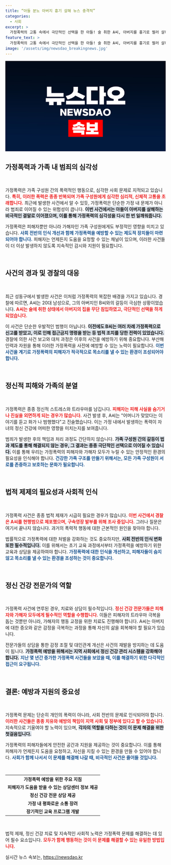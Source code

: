 ```yaml
---
title: “아들 분노 아버지 흉기 살해 뉴스 충격적”
categories:
  - 사회
excerpt: >
  가정폭력의 고통 속에서 극단적인 선택을 한 아들! 술 취한 A씨, 아버지를 흉기로 찔러 살해한 shocking 사건의 전말은? 경찰, 진실 규명에 나선다!
feature_text: >
  가정폭력의 고통 속에서 극단적인 선택을 한 아들! 술 취한 A씨, 아버지를 흉기로 찔러 살해한 shocking 사건의 전말은? 경찰, 진실 규명에 나선다!
image: '/assets/img/newsdao_breakingnews.jpg'
---
```


<p><img src="/assets/img/newsdao_breakingnews.jpg" alt="ranknews 속보" /></p>

<h2 data-ke-size="size26">가정폭력과 가족 내 범죄의 심각성</h2>

<p data-ke-size="size16">&nbsp;</p>

<p>가정폭력은 가족 구성원 간의 폭력적인 행동으로, 심각한 사회 문제로 지적되고 있습니다. <b><span style="color: #ee2323;">특히, 이러한 폭력은 종종 반복되며 가족 구성원에게 심각한 심리적, 신체적 고통을 초래합니다.</span></b> 최근에 발생한 사건에서 알 수 있듯, 가정폭력은 단순한 가정 내 문제가 아니라 범죄로 이어질 수 있는 위험성이 큽니다. <b><span style="background-color: #21538527;">이번 사건에서는 아들이 아버지를 살해하는 비극적인 결말로 이어졌으며, 이를 통해 가정폭력의 심각성을 다시 한 번 일깨워줍니다.</span></b> </p>

<p>가정폭력은 피해자뿐만 아니라 가해자인 가족 구성원에게도 부정적인 영향을 미치고 있습니다. <b><span style="color: #1a5490;">사회 전반의 인식 개선과 함께 가정폭력을 예방할 수 있는 제도적 장치들이 마련되어야 합니다.</span></b> 피해자는 언제든지 도움을 요청할 수 있는 채널이 있으며, 이러한 사건들이 더 이상 발생하지 않도록 지속적인 감시와 지원이 필요합니다.</p>

<p data-ke-size="size16">&nbsp;</p>

<h2 data-ke-size="size26">사건의 경과 및 경찰의 대응</h2>

<p data-ke-size="size16">&nbsp;</p>

<p>최근 성동구에서 발생한 사건은 이처럼 가정폭력의 복잡한 배경을 가지고 있습니다. 경찰에 따르면, A씨는 20대 남성으로, 그의 아버지인 B씨와의 갈등이 극심한 상황이었습니다. <b><span style="color: #ee2323;">A씨는 술에 취한 상태에서 아버지의 집을 무단 침입하였고, 극단적인 선택을 하게 되었습니다.</span></b> </p>

<p>이 사건은 단순한 우발적인 범행이 아닙니다. <b><span style="background-color: #21538527;">이전에도 B씨는 여러 차례 가정폭력으로 신고를 받았고, 이로 인해 접근금지 명령을 받는 등 법적 조치를 당한 전력이 있었습니다.</span></b> 경찰에 의한 사건 보고와 대처 과정은 이후의 사건을 예방하기 위해 중요합니다. 부산해 인력과 자원을 통해 이러한 가정폭력을 사전에 예방할 수 있는 노력이 필요합니다. <b><span style="color: #1a5490;">이번 사건을 계기로 가정폭력의 피해자가 적극적으로 목소리를 낼 수 있는 환경이 조성되어야 합니다.</span></b></p>

<p data-ke-size="size16">&nbsp;</p>

<h2 data-ke-size="size26">정신적 피해와 가족의 분열</h2>

<p data-ke-size="size16">&nbsp;</p>

<p>가정폭력은 종종 정신적 스트레스와 트라우마를 남깁니다. <b><span style="color: #ee2323;">피해자는 피해 사실을 숨기거나 진실을 외면하게 되는 경우가 많습니다.</span></b> 사건 발생 후, A씨는 "어머니가 맞았다는 이야기를 듣고 화가 나 범행했다"고 진술했습니다. 이는 가정 내에서 발생하는 폭력이 자녀의 정신 건강에 어떠한 영향을 미치는지를 보여줍니다. </p>

<p>범죄가 발생한 후의 책임과 처리 과정도 간단하지 않습니다. <b><span style="background-color: #21538527;">가족 구성원 간의 갈등이 법과 제도를 통해 해결되지 않는 경우, 그 결과는 종종 극단적인 선택으로 이어질 수 있습니다.</span></b> 이를 통해 우리는 가정폭력의 피해자와 가해자 모두가 누릴 수 있는 안정적인 환경의 필요성을 인식해야 합니다. <b><span style="color: #1a5490;">건강한 가족 구조를 만들기 위해서는, 모든 가족 구성원이 서로를 존중하고 보호하는 문화가 필요합니다.</span></b> </p>

<p data-ke-size="size16">&nbsp;</p>

<h2 data-ke-size="size26">법적 제제의 필요성과 사회적 인식</h2>

<p data-ke-size="size16">&nbsp;</p>

<p>가정폭력 사건은 종종 법적 제재가 시급히 필요한 경우가 많습니다. <b><span style="color: #ee2323;">이번 사건에서 경찰은 A씨를 현행범으로 체포했으며, 구속영장 발부를 위해 조사 중입니다.</span></b> 그러나 질문은 여기서 끝나지 않습니다. 과거의 폭력적 행동에 대한 근본적인 원인을 찾아야 합니다. </p>

<p>법률적으로 가정폭력에 대한 처벌을 강화하는 것도 중요하지만, <b><span style="background-color: #21538527;">사회 전반의 인식 변화 또한 필수적입니다.</span></b> 이를 위해서는 초기 교육 과정에서부터 가정폭력을 예방하기 위한 교육과 상담을 제공하여야 합니다. <b><span style="color: #1a5490;">가정폭력에 대한 인식을 개선하고, 피해자들이 숨지 않고 목소리를 낼 수 있는 환경을 조성하는 것이 중요합니다.</span></b> </p>

<p data-ke-size="size16">&nbsp;</p>

<h2 data-ke-size="size26">정신 건강 전문가의 역할</h2>

<p data-ke-size="size16">&nbsp;</p>

<p>가정폭력 사건에 연루된 경우, 치료와 상담이 필수적입니다. <b><span style="color: #ee2323;">정신 건강 전문가들은 피해자와 가해자 모두에게 필수적인 역할을 수행합니다.</span></b> 이들은 피해자의 트라우마 극복을 돕는 것뿐만 아니라, 가해자의 행동 교정을 위한 치료도 진행해야 합니다. A씨는 아버지에 대한 증오와 같은 감정을 극복하는 과정을 통해 자신의 삶을 회복해야 할 필요가 있습니다. </p>

<p>전문가들의 상담을 통한 감정 조절 및 대인관계 개선은 사건의 재발을 방지하는 데 도움이 됩니다. <b><span style="background-color: #21538527;">가정폭력 예방을 위해서는 지역 사회에서 정신 건강 관리 시스템을 강화해야 합니다.</span></b> <b><span style="color: #1a5490;">지난 몇 년간 증가한 가정폭력 사건들을 보았을 때, 이를 해결하기 위한 다각적인 접근이 요구됩니다.</span></b> </p>

<p data-ke-size="size16">&nbsp;</p>

<h2 data-ke-size="size26">결론: 예방과 지원의 중요성</h2>

<p data-ke-size="size16">&nbsp;</p>

<p>가정폭력 문제는 단순히 개인의 폭력이 아니라, 사회 전반의 문제로 인식되어야 합니다. <b><span style="color: #ee2323;">이러한 사건들은 종종 치유와 예방의 책임이 지역 사회 및 정부에 있다고 할 수 있습니다.</span></b> 지속적으로 기울여야 할 노력이 있으며, <b><span style="background-color: #21538527;">각자의 역할을 다하는 것이 이 문제 해결을 위한 첫걸음입니다.</span></b> </p>

<p>가정폭력의 피해자들에게 안전한 공간과 지원을 제공하는 것이 중요합니다. 이를 통해 피해자가 언제든지 도움을 요청하고, 자신을 지킬 수 있는 환경을 만들 수 있어야 합니다. <b><span style="color: #1a5490;">사회가 함께 나서서 이 문제를 해결해 나갈 때, 비극적인 사건은 줄어들 것입니다.</span></b> </p>

<p data-ke-size="size16">&nbsp;</p>

<table style="width: 100%; text-align: center;">
<tr>
<td style="text-align: center; height: 17px;"><b>가정폭력 예방을 위한 주요 지침</b></td>
</tr>
<tr>
<td style="text-align: center; height: 17px;"><b>피해자가 도움을 받을 수 있는 상담센터 정보 제공</b></td>
</tr>
<tr>
<td style="text-align: center; height: 17px;"><b>정신 건강 전문 상담 제공</b></td>
</tr>
<tr>
<td style="text-align: center; height: 17px;"><b>가정 내 평화로운 소통 장려</b></td>
</tr>
<tr>
<td style="text-align: center; height: 17px;"><b>장기적인 교육 프로그램 개발</b></td>
</tr>
</table>

<p data-ke-size="size16">&nbsp;</p>

<p>법적 제재, 정신 건강 치료 및 지속적인 사회적 노력은 가정폭력 문제를 해결하는 데 있어 필수 요소입니다. <b><span style="color: #ee2323;">모두가 함께 행동하는 것이 이 문제를 해결할 수 있는 유일한 방법입니다.</span></b></p>
실시간 뉴스 속보는, <a href="https://newsdao.kr" rel="dofollow">https://newsdao.kr</a>


